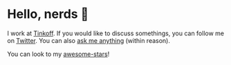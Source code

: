 # Hello, nerds 👋

I work at [Tinkoff](https://www.tinkoff.ru/). If you would like to discuss somethings, you can follow me on [Twitter](https://twitter.com/juev). You can also [ask me anything](https://github.com/juev/ama) (within reason).

You can look to my [awesome-stars](https://github.com/juev/awesome-stars)!
